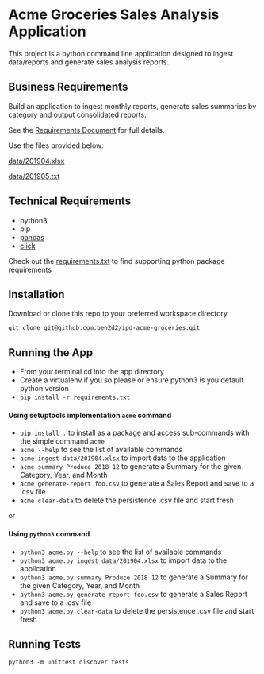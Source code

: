 # Acme Groceries Sales Analysis Application
This project is a python command line application designed to ingest data/reports and generate sales analysis reports.

## Business Requirements
Build an application to ingest monthly reports, generate sales summaries by category and output consolidated reports.

See the [Requirements Document](description.pdf) for full details.

Use the files provided below:

[data/201904.xlsx](https://github.com/ben2d2/ipd-acme-groceries/blob/master/data/201904.xlsx)

[data/201905.txt](https://github.com/ben2d2/ipd-acme-groceries/blob/master/data/201905.txt)

## Technical Requirements
- python3
- pip
- [pandas](https://pandas.pydata.org/)
- [click](https://click.palletsprojects.com/en/7.x/)

Check out the [requirements.txt](requirements.txt) to find supporting python package requirements

## Installation
Download or clone this repo to your preferred workspace directory

`git clone git@github.com:ben2d2/ipd-acme-groceries.git`

## Running the App
- From your terminal cd into the app directory
- Create a virtualenv if you so please or ensure python3 is you default python version
- `pip install -r requirements.txt`

#### Using setuptools implementation `acme` command
- `pip install .` to install as a package and access sub-commands with the simple command `acme`
- `acme --help` to see the list of available commands
- `acme ingest data/201904.xlsx` to import data to the application
- `acme summary Produce 2018 12` to generate a Summary for the given Category, Year, and Month
- `acme generate-report foo.csv` to generate a Sales Report and save to a .csv file
- `acme clear-data` to delete the persistence .csv file and start fresh

or

#### Using `python3` command
- `python3 acme.py --help` to see the list of available commands
- `python3 acme.py ingest data/201904.xlsx` to import data to the application
- `python3 acme.py summary Produce 2018 12` to generate a Summary for the given Category, Year, and Month
- `python3 acme.py generate-report foo.csv` to generate a Sales Report and save to a .csv file
- `python3 acme.py clear-data` to delete the persistence .csv file and start fresh


## Running Tests
`python3 -m unittest discover tests`